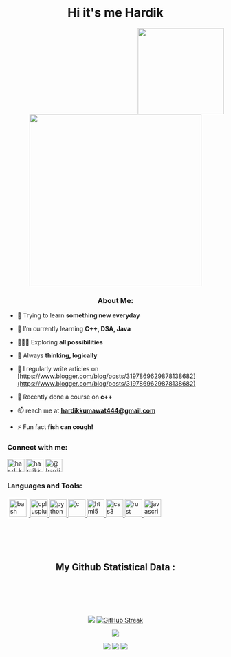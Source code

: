 <h1 align="center"> Hi it's me Hardik</h1>
<img align='right' src='https://user-images.githubusercontent.com/114590291/204161077-e88de482-4cb0-44c2-887d-0425a92c5915.gif' width='200"'>


<div align="center" width="50">
<img src="https://user-images.githubusercontent.com/114590291/204160702-6d5a34e6-11a1-45b0-883f-4e7ecc3fcc80.gif" width="400">
</div>

<h3 align="center">About Me:</h3>

- 🔭 Trying to learn **something new everyday**

- 🌱 I’m currently learning **C++, DSA, Java**

- 👨🏻‍💻 Exploring **all possibilities**

- 🤝 Always **thinking, logically**

- 📝 I regularly write articles on [https://www.blogger.com/blog/posts/3197869629878138682](https://www.blogger.com/blog/posts/3197869629878138682)

- 👾 Recently done a course on **c++**

- 📫 reach me at **hardikkumawat444@gmail.com**

- ⚡ Fun fact **fish can cough!**

<h3 align="left">Connect with me:</h3>
<p align="left">
<a href="https://instagram.com/har.di.k.k" target="blank"><img align="center" src="https://raw.githubusercontent.com/rahuldkjain/github-profile-readme-generator/master/src/images/icons/Social/instagram.svg" alt="har.di.k.k" height="30" width="40" /></a>
<a href="https://www.codechef.com/users/hardikkum444" target="blank"><img align="center" src="https://cdn.jsdelivr.net/npm/simple-icons@3.1.0/icons/codechef.svg" alt="hardikkum444" height="30" width="40" /></a>
<a href="https://www.hackerrank.com/@hardikkumawat444" target="blank"><img align="center" src="https://raw.githubusercontent.com/rahuldkjain/github-profile-readme-generator/master/src/images/icons/Social/hackerrank.svg" alt="@hardikkumawat444" height="30" width="40" /></a>
</p>

<h3 align="left">Languages and Tools:</h3>
<!--<p align="left"> <a href="https://reactjs.org/" target="_blank" rel="noreferrer"> <img src="https://raw.githubusercontent.com/devicons/devicon/master/icons/react/react-original-wordmark.svg" alt="react" width="40" height="40"/> </a> </p>--!>

<style>
  .icon-container {
    position: relative;
    display: inline-block;
    margin: 10px;
  }
  .background {
    position: absolute;
    top: -5px;
    left: -5px;
    width: calc(100% + 10px);
    height: calc(100% + 10px);
    background-color: white;
    border-radius: 5px;
    z-index: -1;
  }
</style>

<p align="left">
  <a href="#" target="_blank" rel="noreferrer">
    <img src="https://raw.githubusercontent.com/devicons/devicon/master/icons/bash/bash-original.svg" alt="bash" width="40" height="40" style="background-color: white; padding: 5px; border-radius: 5px;"/>
  </a>
  <a href="#" target="_blank" rel="noreferrer">
    <img src="https://raw.githubusercontent.com/devicons/devicon/master/icons/cplusplus/cplusplus-original.svg" alt="cplusplus" width="40" height="40"/>
  </a>
  <a href="#" target="_blank" rel="noreferrer">
    <img src="https://raw.githubusercontent.com/devicons/devicon/master/icons/python/python-original.svg" alt="python" width="40" height="40"/>
  </a>
  <a href="#" target="_blank" rel="noreferrer">
    <img src="https://raw.githubusercontent.com/devicons/devicon/master/icons/c/c-original.svg" alt="c" width="40" height="40"/>
  </a>
  <a href="#" target="_blank" rel="noreferrer">
    <img src="https://raw.githubusercontent.com/devicons/devicon/master/icons/html5/html5-original.svg" alt="html5" width="40" height="40"/>
  </a>
  <a href="#" target="_blank" rel="noreferrer">
    <img src="https://raw.githubusercontent.com/devicons/devicon/master/icons/css3/css3-original.svg" alt="css3" width="40" height="40"/>
  </a>
  <a href="#" target="_blank" rel="noreferrer">
    <img src="https://raw.githubusercontent.com/devicons/devicon/master/icons/rust/rust-line.svg" alt="rust" width="40" height="40"/>
  </a>
  <a href="#" target="_blank" rel="noreferrer">
    <img src="https://raw.githubusercontent.com/devicons/devicon/master/icons/javascript/javascript-original.svg" alt="javascript" width="40" height="40"/>
  </a>
</p>


<!--<h2 align="center">What I'm Learning and Will be Learning:</h2>

<div align="center">
<table>
  <tbody>
    <tr valign="top">
      <td width="25%" align="center">
        <span>𝗛𝗧𝗠𝗟𝟱</span><br><br><br>
        <img height="64px" src="https://cdn.svgporn.com/logos/html-5.svg">
      </td>
      <td width="25%" align="center">
        <span>𝗖𝗦𝗦𝟯</span><br><br><br>
        <img height="64px" src="https://cdn.svgporn.com/logos/css-3.svg">
      </td>
      <td width="25%" align="center">
        <span>𝗝𝗮𝘃𝗮𝗦𝗰𝗿𝗶𝗽𝘁</span><br><br><br>
        <img height="64px" src="https://cdn.svgporn.com/logos/javascript.svg">
      </td>
      <td width="25%" align="center">
        <span> <b>Google Cloud Platform</b></span><br><br><br>
        <img height="128px" src="https://download.logo.wine/logo/Google_Cloud_Platform/Google_Cloud_Platform-Logo.wine.png">
      </td>
    </tr>
    <tr valign="top">
      <td width="25%" align="center">
         <span><b>Tensorflow 2.0</b></span><br><br><br>
        <img height="64px" src="https://cdn.svgporn.com/logos/tensorflow.svg">
      </td>
      <td width="25%" align="center">
        <span><b>Python 3</b></span><br><br><br>
        <img height="64px" src="https://cdn.svgporn.com/logos/python.svg">
      </td>
      <td width="25%" align="center">
        <span>𝗚𝗶𝘁</span><br><br><br>
        <img height="64px" src="https://cdn.svgporn.com/logos/git-icon.svg">
      </td>
      <td width="25%" align="center">
        <span>𝗩𝗦 𝗖𝗼𝗱𝗲</span><br><br><br>
        <img height="64px" src="https://cdn.svgporn.com/logos/visual-studio-code.svg">
      </td>
    </tr>
  </tbody>
</table>
</p>



<h2 align="center">Follow me on:</h2>
<div align="center">

  <div>
    <a href="https://twitter.com/Hardikkum444" target="_blank">
      <img src="https://img.shields.io/badge/Twitter-1DA1F2.svg?style=for-the-badge&logo=twitter&logoColor=white" alt="example"/>
    </a>
  </div>
  <div>
    <a  href="https://www.instagram.com/har.di.k.k/" target="_blank">
      <img src="https://img.shields.io/badge/instagram-%23E4405F.svg?&style=for-the-badge&logo=instagram&logoColor=white" alt="example"/>
    </a>
    <a href="https://www.linkedin.com/in/hardik-kumawat-488a0b252/" target="_blank">
      <img src="https://img.shields.io/badge/linkedin-%230077B5.svg?&style=for-the-badge&logo=linkedin&logoColor=white" alt="example"/>
    </a>
  </div>
</div> 


<languages ueded>[![Top Langs](https://github-readme-stats.vercel.app/api/top-langs/?username=hardikkum444)](https://github.com/anuraghazra/github-readme-stats)
-->




<div align="center">
<h2 align="center" style="margin: 100px 30px;">My Github Statistical Data :</h2> 

[![](https://github-readme-stats.vercel.app/api?username=hardikkum444&show_icons=true&theme=radical&hide_border=true&locale=en)](https://github.com/hardikkum444)
[![GitHub Streak](https://streak-stats.demolab.com?user=hardikkum444&theme=radical&border_radius=5.3)](https://github.com/hardikkum444)

![](https://komarev.com/ghpvc/?username=your-github-hardikkum444&style=for-the-badge&color=ff69b4)


![](https://raw.githubusercontent.com/hardikkum444/github-stats/master/generated/overview.svg#gh-dark-mode-only)
![](https://github-readme-stats.vercel.app/api/top-langs/?username=hardikkum444&theme=dark&hide_border=false&include_all_commits=true&count_private=true&layout=compact)
![](https://raw.githubusercontent.com/hardikkum444/github-stats/master/generated/overview.svg#gh-light-mode-only)
  
</div>





